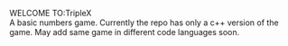 WELCOME TO:TripleX                                                               
A basic numbers game.
Currently the repo has only a c++ version of the game.
May add same game in different code languages soon.

